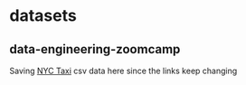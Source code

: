 # datasets

## data-engineering-zoomcamp

Saving [NYC Taxi](https://www1.nyc.gov/site/tlc/about/tlc-trip-record-data.page) csv data here since the links keep changing

